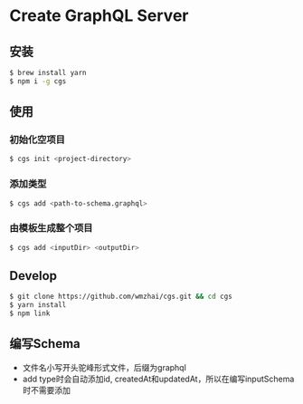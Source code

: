 # Create GraphQL Server


## 安装
 
```bash
$ brew install yarn
$ npm i -g cgs
```

## 使用

### 初始化空项目
```bash
$ cgs init <project-directory>
```
### 添加类型
```bash
$ cgs add <path-to-schema.graphql>
```

### 由模板生成整个项目
```bash
$ cgs add <inputDir> <outputDir>
```

## Develop

```bash
$ git clone https://github.com/wmzhai/cgs.git && cd cgs
$ yarn install
$ npm link
```


## 编写Schema

* 文件名小写开头驼峰形式文件，后缀为graphql
* add type时会自动添加id, createdAt和updatedAt，所以在编写inputSchema时不需要添加